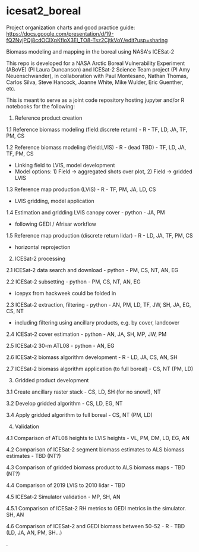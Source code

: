 # icesat2_boreal

Project organization charts and good practice guide: https://docs.google.com/presentation/d/19-fQ2NvjPQj8cdOClXpKfIoX3El_TO8-Tsz2CjtkVoY/edit?usp=sharing

Biomass modeling and mapping in the boreal using NASA's ICESat-2

This repo is developed for a NASA Arctic Boreal Vulnerability Experiment (ABoVE) (PI Laura Duncanson) and ICESat-2 Science Team project (PI Amy Neuenschwander), in collaboration with Paul Montesano, Nathan Thomas, Carlos Silva, Steve Hancock, Joanne White, Mike Wulder, Eric Guenther, etc.

This is meant to serve as a joint code repository hosting jupyter and/or R notebooks for the following:

1) Reference product creation

1.1 Reference biomass modeling (field:discrete return) - R - TF, LD, JA, TF, PM, CS

1.2 Reference biomass modeling (field:LVIS) - R - (lead TBD) - TF, LD, JA, TF, PM, CS
  - Linking field to LVIS, model development
  - Model options: 1) Field -> aggregated shots over plot, 2) Field -> gridded LVIS

1.3 Reference map production (LVIS) - R - TF, PM, JA, LD, CS
  - LVIS gridding, model application
  
1.4 Estimation and gridding LVIS canopy cover - python - JA, PM
  - following GEDI / Afrisar workflow

1.5 Reference map production (discrete return lidar) - R - LD, JA, TF, PM, CS
  - horizontal reprojection
  

2) ICESat-2 processing

2.1 ICESat-2 data search and download - python - PM, CS, NT, AN, EG

2.2 ICESat-2 subsetting - python - PM, CS, NT, AN, EG
  - icepyx from hackweek could be folded in

2.3 ICESat-2 extraction, filtering - python - AN, PM, LD, TF, JW, SH, JA, EG, CS, NT
  - including filtering using ancillary products, e.g. by cover, landcover
  
2.4 ICESat-2 cover estimation - python - AN, JA, SH, MP, JW, PM

2.5 ICESat-2 30-m ATL08 - python - AN, EG

2.6 ICESat-2 biomass algorithm development - R - LD, JA, CS, AN, SH

2.7 ICESat-2 biomass algorithm application (to full boreal) - CS, NT (PM, LD)


3) Gridded product development

3.1 Create ancillary raster stack - CS, LD, SH (for no snow!), NT

3.2 Develop gridded algorithm - CS, LD, EG, NT

3.4 Apply gridded algorithm to full boreal - CS, NT (PM, LD)


4) Validation

4.1 Comparison of ATL08 heights to LVIS heights - VL, PM, DM, LD, EG, AN

4.2 Comparison of ICESat-2 segment biomass estimates to ALS biomass estimates - TBD (NT?)

4.3 Comparison of gridded biomass product to ALS biomass maps - TBD (NT?)

4.4 Comparison of 2019 LVIS to 2010 lidar - TBD

4.5 ICESat-2 Simulator validation - MP, SH, AN

4.5.1 Comparison of ICESat-2 RH metrics to GEDI metrics in the simulator. SH, AN

4.6 Comparison of ICESat-2 and GEDI biomass between 50-52 - R - TBD (LD, JA, AN, PM, SH...)

.
